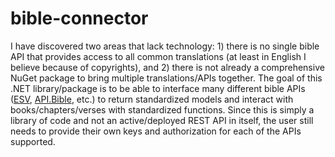 # bible-connector

I have discovered two areas that lack technology: 1) there is no single bible API that provides access to all common translations (at least in English I believe because of copyrights), and 2) there is not already a comprehensive NuGet package to bring multiple translations/APIs together. The goal of this .NET library/package is to be able to interface many different bible APIs ([ESV](https://scripture.api.bible), [API.Bible](https://scripture.api.bible), etc.) to return standardized models and interact with books/chapters/verses with standardized functions. Since this is simply a library of code and not an active/deployed REST API in itself, the user still needs to provide their own keys and authorization for each of the APIs supported.
